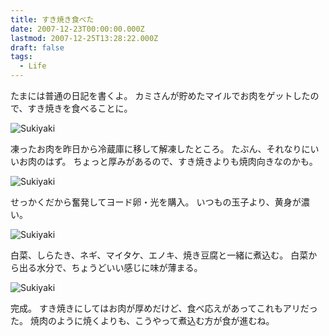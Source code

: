 ```yaml
---
title: すき焼き食べた
date: 2007-12-23T00:00:00.000Z
lastmod: 2007-12-25T13:28:22.000Z
draft: false
tags:
  - Life
---
```


たまには普通の日記を書くよ。 カミさんが貯めたマイルでお肉をゲットしたので、すき焼きを食べることに。

![Sukiyaki](@/assets/flickr/2133026732.jpg "Sukiyaki")

凍ったお肉を昨日から冷蔵庫に移して解凍したところ。 たぶん、それなりにいいお肉のはず。 ちょっと厚みがあるので、すき焼きよりも焼肉向きなのかも。

![Sukiyaki](@/assets/flickr/2132248365.jpg "Sukiyaki")

せっかくだから奮発してヨード卵・光を購入。 いつもの玉子より、黄身が濃い。

![Sukiyaki](@/assets/flickr/2133027144.jpg "Sukiyaki")

白菜、しらたき、ネギ、マイタケ、エノキ、焼き豆腐と一緒に煮込む。 白菜から出る水分で、ちょうどいい感じに味が薄まる。

![Sukiyaki](@/assets/flickr/2132249827.jpg "Sukiyaki")

完成。 すき焼きにしてはお肉が厚めだけど、食べ応えがあってこれもアリだった。 焼肉のように焼くよりも、こうやって煮込む方が食が進むね。
